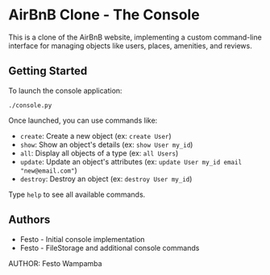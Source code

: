# AirBnB Clone - The Console

This is a clone of the AirBnB website, implementing a custom command-line interface for managing objects like users, places, amenities, and reviews. 

## Getting Started

To launch the console application:

```
./console.py
```

Once launched, you can use commands like:

- `create`: Create a new object (ex: `create User`)
- `show`: Show an object's details (ex: `show User my_id`) 
- `all`: Display all objects of a type (ex: `all Users`)
- `update`: Update an object's attributes (ex: `update User my_id email "new@email.com"`)
- `destroy`: Destroy an object (ex: `destroy User my_id`)

Type `help` to see all available commands.

## Authors

- Festo - Initial console implementation
- Festo - FileStorage and additional console commands

AUTHOR:
Festo Wampamba
